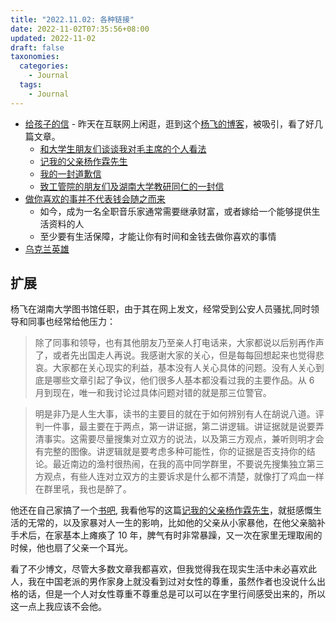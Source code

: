 ```yaml
---
title: "2022.11.02: 各种链接"
date: 2022-11-02T07:35:56+08:00
updated: 2022-11-02
draft: false
taxonomies:
  categories:
    - Journal
  tags:
    - Journal
---
```


- [给孩子的信](http://www.999kg.com/chinese/whatsnew/2019/letter3.htm) - 昨天在互联网上闲逛，逛到这个[杨飞的博客](http://www.999kg.com/chinese/whatsnew/2019/4years.htm)，被吸引，看了好几篇文章。
  - [和大学生朋友们谈谈我对毛主席的个人看法](http://www.999kg.com/chinese/whatsnew/2013/chairmanmao.htm)
  - [记我的父亲杨作霖先生](http://www.999kg.com/chinese/whatsnew/2015/myfather.htm)
  - [我的一封道歉信](http://www.999kg.com/chinese/whatsnew/2014/myapology.htm)
  - [致工管院的朋友们及湖南大学教研同仁的一封信](http://www.999kg.com/chinese/whatsnew/2013/lettertofriends.htm)
- [做你喜欢的事并不代表钱会随之而来](https://loveofallwisdom.com/blog/2022/06/doing-what-you-love-when-the-money-wont-follow/)
  - 如今，成为一名全职音乐家通常需要继承财富，或者嫁给一个能够提供生活资料的人
  - 至少要有生活保障，才能让你有时间和金钱去做你喜欢的事情
- [乌克兰英雄](https://war.ukraine.ua/heroes/)

<!-- more -->

## 扩展

杨飞在湖南大学图书馆任职，由于其在网上发文，经常受到公安人员骚扰,同时领导和同事也经常给他压力：

> 除了同事和领导，也有其他朋友乃至亲人打电话来，大家都说以后别再作声了，或者先出国走人再说。我感谢大家的关心，但是每每回想起来也觉得悲哀。大家都在关心现实的利益，基本没有人关心具体的问题。没有人关心到底是哪些文章引起了争议，他们很多人基本都没看过我的主要作品。从 6 月到现在，唯一和我讨论过具体问题对错的就是那三位警官。

> 明是非乃是人生大事，读书的主要目的就在于如何辨别有人在胡说八道。评判一件事，最主要在于两点，第一讲证据，第二讲逻辑。讲证据就是说要弄清事实。这需要尽量搜集对立双方的说法，以及第三方观点，兼听则明才会有完整的图像。讲逻辑就是要考虑多种可能性，你的证据是否支持你的结论。最近南边的渔村很热闹，在我的高中同学群里，不要说先搜集独立第三方观点，有些人连对立双方的主要诉求是什么都不清楚，就像打了鸡血一样在群里吼，我也是醉了。

他还在自己家搞了一个[书吧](http://www.999kg.com/chinese/whatsnew/2018/laoyangba2018009.htm), 我看他写的这篇[记我的父亲杨作霖先生](http://www.999kg.com/chinese/whatsnew/2015/myfather.htm)，就挺感慨生活的无常的，以及家暴对人一生的影响，比如他的父亲从小家暴他，在他父亲脑补手术后，在家基本上瘫痪了 10 年，脾气有时非常暴躁，又一次在家里无理取闹的时候，他也扇了父亲一个耳光。

看了不少博文，尽管大多数文章我都喜欢，但我觉得我在现实生活中未必喜欢此人，我在中国老派的男作家身上就没看到过对女性的尊重，虽然作者也没说什么出格的话，但是一个人对女性尊重不尊重总是可以可以在字里行间感受出来的，所以这一点上我应该不会他。
